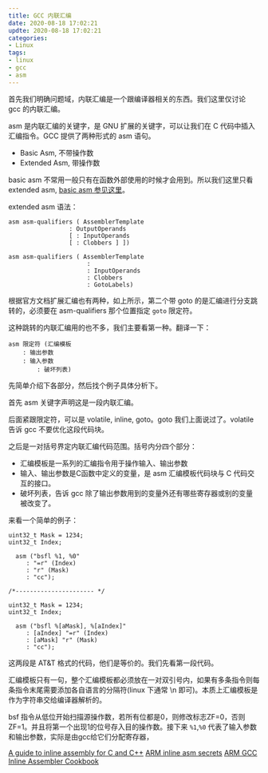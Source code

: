 ```yaml
---
title: GCC 内联汇编
date: 2020-08-18 17:02:21
updte: 2020-08-18 17:02:21
categories:
- Linux
tags:
- linux
- gcc
- asm
---
```



<!--more-->

首先我们明确问题域，内联汇编是一个跟编译器相关的东西。我们这里仅讨论 gcc 的内联汇编。

asm 是内联汇编的关键字，是 GNU 扩展的关键字，可以让我们在 C 代码中插入汇编指令。GCC 提供了两种形式的 asm 语句。
- Basic Asm, 不带操作数
- Extended Asm, 带操作数

basic asm 不常用一般只有在函数外部使用的时候才会用到。所以我们这里只看 extended asm, [basic asm 参见这里](https://gcc.gnu.org/onlinedocs/gcc/Basic-Asm.html#Basic-Asm)。

extended asm 语法：
```
asm asm-qualifiers ( AssemblerTemplate 
                 : OutputOperands 
                 [ : InputOperands
                 [ : Clobbers ] ])

asm asm-qualifiers ( AssemblerTemplate 
                      : 
                      : InputOperands
                      : Clobbers
                      : GotoLabels)
```
根据官方文档扩展汇编也有两种，如上所示，第二个带 goto 的是汇编进行分支跳转的，必须要在 asm-qualifiers 那个位置指定 `goto` 限定符。

这种跳转的内联汇编用的也不多，我们主要看第一种。翻译一下：

```
asm 限定符 (汇编模板
	: 输出参数
	: 输入参数
        : 破坏列表)
```
先简单介绍下各部分，然后找个例子具体分析下。

首先 asm 关键字声明这是一段内联汇编。

后面紧跟限定符，可以是 volatile, inline, goto。goto 我们上面说过了。volatile 告诉 gcc 不要优化这段代码块。

之后是一对括号界定内联汇编代码范围。括号内分四个部分：
- 汇编模板是一系列的汇编指令用于操作输入、输出参数
- 输入、输出参数是C函数中定义的变量，是 asm 汇编模板代码块与 C 代码交互的接口。
- 破坏列表，告诉 gcc 除了输出参数用到的变量外还有哪些寄存器或别的变量被改变了。

来看一个简单的例子：
```
uint32_t Mask = 1234;
uint32_t Index;

  asm ("bsfl %1, %0"
     : "=r" (Index)
     : "r" (Mask)
     : "cc");

/*---------------------- */

uint32_t Mask = 1234;
uint32_t Index;

  asm ("bsfl %[aMask], %[aIndex]"
     : [aIndex] "=r" (Index)
     : [aMask] "r" (Mask)
     : "cc");

```
这两段是 AT&T 格式的代码，他们是等价的。我们先看第一段代码。

汇编模板只有一句，整个汇编模板都必须放在一对双引号内，如果有多条指令则每条指令末尾需要添加各自语言的分隔符(linux 下通常 \n 即可)。本质上汇编模板是作为字符串交给编译器解析的。

bsf 指令从低位开始扫描源操作数，若所有位都是0，则修改标志ZF=0，否则ZF=1。并且将第一个出现1的位号存入目的操作数。接下来 `%1`,`%0` 代表了输入参数和输出参数，实际是由gcc给它们分配寄存器，




[A guide to inline assembly for C and C++](https://www.ibm.com/developerworks/rational/library/inline-assembly-c-cpp-guide/index.html)
[ARM inline asm secrets](https://hardwarebug.org/2010/07/06/arm-inline-asm-secrets/)
[ARM GCC Inline Assembler Cookbook](http://www.ethernut.de/en/documents/arm-inline-asm.html)
